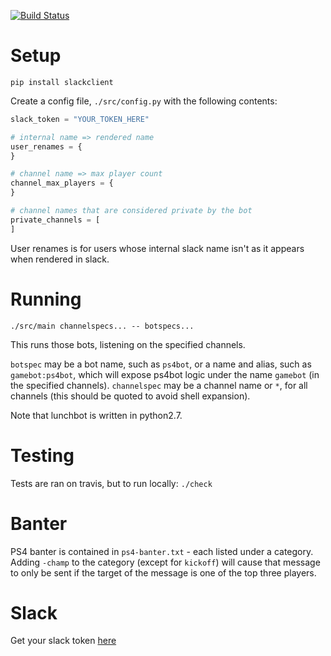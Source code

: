 [![Build Status](https://travis-ci.org/bobrippling/lunchbot.svg?branch=master)](https://travis-ci.org/bobrippling/lunchbot)

# Setup

`pip install slackclient`

Create a config file, `./src/config.py` with the following contents:
```python
slack_token = "YOUR_TOKEN_HERE"

# internal name => rendered name
user_renames = {
}

# channel name => max player count
channel_max_players = {
}

# channel names that are considered private by the bot
private_channels = [
]
```

User renames is for users whose internal slack name isn't as it appears when rendered in slack.

# Running

`./src/main channelspecs... -- botspecs...`

This runs those bots, listening on the specified channels.

`botspec` may be a bot name, such as `ps4bot`, or a name and alias, such as `gamebot:ps4bot`, which will expose ps4bot logic under the name `gamebot` (in the specified channels).
`channelspec` may be a channel name or `*`, for all channels (this should be quoted to avoid shell expansion).

Note that lunchbot is written in python2.7.

# Testing

Tests are ran on travis, but to run locally: `./check`

# Banter

PS4 banter is contained in `ps4-banter.txt` - each listed under a category. Adding `-champ` to the category (except for `kickoff`) will cause that message to only be sent if the target of the message is one of the top three players.

# Slack

Get your slack token [here](https://api.slack.com/custom-integrations/legacy-tokens)
